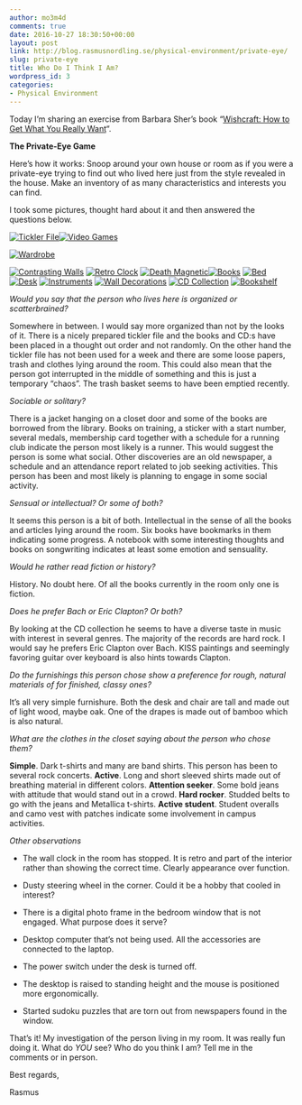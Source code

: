 ```yaml
---
author: mo3m4d
comments: true
date: 2016-10-27 18:30:50+00:00
layout: post
link: http://blog.rasmusnordling.se/physical-environment/private-eye/
slug: private-eye
title: Who Do I Think I Am?
wordpress_id: 3
categories:
- Physical Environment
---
```


Today I’m sharing an exercise from Barbara Sher’s book “[Wishcraft: How to Get What You Really Want](http://www.goodreads.com/book/show/498904.Wishcraft)“.

**The Private-Eye Game**

Here’s how it works: Snoop around your own house or room as if you were a private-eye trying to find out who lived here just from the style revealed in the house. Make an inventory of as many characteristics and interests you can find.<!-- more -->

I took some pictures, thought hard about it and then answered the questions below.

[![Tickler File](http://blog.rasmusnordling.se/wp-content/uploads/2016/10/IMG_20161026_161847-150x150.jpg)](http://blog.rasmusnordling.se/wp-content/uploads/2016/10/IMG_20161026_161847.jpg)[![Video Games](http://blog.rasmusnordling.se/wp-content/uploads/2016/10/IMG_20161026_162920-150x150.jpg)](http://blog.rasmusnordling.se/wp-content/uploads/2016/10/IMG_20161026_162920.jpg)

[![Wardrobe](http://blog.rasmusnordling.se/wp-content/uploads/2016/10/Wardrobe-150x150.jpg)](http://blog.rasmusnordling.se/wp-content/uploads/2016/10/Wardrobe.jpg)

[![Contrasting Walls](http://blog.rasmusnordling.se/wp-content/uploads/2016/10/IMG_20161026_162506-150x150.jpg)](http://blog.rasmusnordling.se/wp-content/uploads/2016/10/IMG_20161026_162506.jpg) [![Retro Clock](http://blog.rasmusnordling.se/wp-content/uploads/2016/10/IMG_20161026_162528-150x150.jpg)](http://blog.rasmusnordling.se/wp-content/uploads/2016/10/IMG_20161026_162528.jpg) [![Death Magnetic](http://blog.rasmusnordling.se/wp-content/uploads/2016/10/IMG_20161026_162541-150x150.jpg)](http://blog.rasmusnordling.se/wp-content/uploads/2016/10/IMG_20161026_162541.jpg)[![Books](http://blog.rasmusnordling.se/wp-content/uploads/2016/10/IMG_20161026_163217-150x150.jpg)](http://blog.rasmusnordling.se/wp-content/uploads/2016/10/IMG_20161026_163217.jpg) [
](http://blog.rasmusnordling.se/wp-content/uploads/2016/10/IMG_20161026_163320.jpg) [
](http://blog.rasmusnordling.se/wp-content/uploads/2016/10/IMG_20161026_163402.jpg) [![Bed](http://blog.rasmusnordling.se/wp-content/uploads/2016/10/IMG_20161026_163520-150x150.jpg)](http://blog.rasmusnordling.se/wp-content/uploads/2016/10/IMG_20161026_163520.jpg) [![Desk](http://blog.rasmusnordling.se/wp-content/uploads/2016/10/IMG_20161026_163607-150x150.jpg)](http://blog.rasmusnordling.se/wp-content/uploads/2016/10/IMG_20161026_163607.jpg) [
](http://blog.rasmusnordling.se/wp-content/uploads/2016/10/IMG_20161026_164107.jpg) [![Instruments](http://blog.rasmusnordling.se/wp-content/uploads/2016/10/IMG_20161026_164242-150x150.jpg)](http://blog.rasmusnordling.se/wp-content/uploads/2016/10/IMG_20161026_164242.jpg) [![Wall Decorations](http://blog.rasmusnordling.se/wp-content/uploads/2016/10/IMG_20161026_164343-150x150.jpg)](http://blog.rasmusnordling.se/wp-content/uploads/2016/10/IMG_20161026_164343.jpg) [![CD Collection](http://blog.rasmusnordling.se/wp-content/uploads/2016/10/IMG_20161026_164858-150x150.jpg)](http://blog.rasmusnordling.se/wp-content/uploads/2016/10/IMG_20161026_164858.jpg) [![Bookshelf](http://blog.rasmusnordling.se/wp-content/uploads/2016/10/IMG_20161026_165549-150x150.jpg)](http://blog.rasmusnordling.se/wp-content/uploads/2016/10/IMG_20161026_165549.jpg)

_Would you say that the person who lives here is organized or scatterbrained?_

Somewhere in between. I would say more organized than not by the looks of it. There is a nicely prepared tickler file and the books and CD:s have been placed in a thought out order and not randomly. On the other hand the tickler file has not been used for a week and there are some loose papers, trash and clothes lying around the room. This could also mean that the person got interrupted in the middle of something and this is just a temporary “chaos”. The trash basket seems to have been emptied recently.

_Sociable or solitary?_

There is a jacket hanging on a closet door and some of the books are borrowed from the library. Books on training, a sticker with a start number, several medals, membership card together with a schedule for a running club indicate the person most likely is a runner. This would suggest the person is some what social. Other discoveries are an old newspaper, a schedule and an attendance report related to job seeking activities. This person has been and most likely is planning to engage in some social activity.

_Sensual or intellectual? Or some of both?_

It seems this person is a bit of both. Intellectual in the sense of all the books and articles lying around the room. Six books have bookmarks in them indicating some progress. A notebook with some interesting thoughts and books on songwriting indicates at least some emotion and sensuality.

_Would he rather read fiction or history?_

History. No doubt here. Of all the books currently in the room only one is fiction.

_Does he prefer Bach or Eric Clapton? Or both?_

By looking at the CD collection he seems to have a diverse taste in music with interest in several genres. The majority of the records are hard rock. I would say he prefers Eric Clapton over Bach. KISS paintings and seemingly favoring guitar over keyboard is also hints towards Clapton.

_Do the furnishings this person chose show a preference for rough, natural materials of for finished, classy ones?_

It’s all very simple furnishure. Both the desk and chair are tall and made out of light wood, maybe oak. One of the drapes is made out of bamboo which is also natural.

_What are the clothes in the closet saying about the person who chose them?_

**Simple**. Dark t-shirts and many are band shirts. This person has been to several rock concerts. **Active**. Long and short sleeved shirts made out of breathing material in different colors. **Attention seeker**. Some bold jeans with attitude that would stand out in a crowd. **Hard rocker**. Studded belts to go with the jeans and Metallica t-shirts. **Active student**. Student overalls and camo vest with patches indicate some involvement in campus activities.

_Other observations_




    
  * The wall clock in the room has stopped. It is retro and part of the interior rather than showing the correct time. Clearly appearance over function.

    
  * Dusty steering wheel in the corner. Could it be a hobby that cooled in interest?

    
  * There is a digital photo frame in the bedroom window that is not engaged. What purpose does it serve?

    
  * Desktop computer that’s not being used. All the accessories are connected to the laptop.

    
  * The power switch under the desk is turned off.

    
  * The desktop is raised to standing height and the mouse is positioned more ergonomically.

    
  * Started sudoku puzzles that are torn out from newspapers found in the window.



That’s it! My investigation of the person living in my room. It was really fun doing it. What do _YOU_ see? Who do you think I am? Tell me in the comments or in person.

Best regards,

Rasmus
